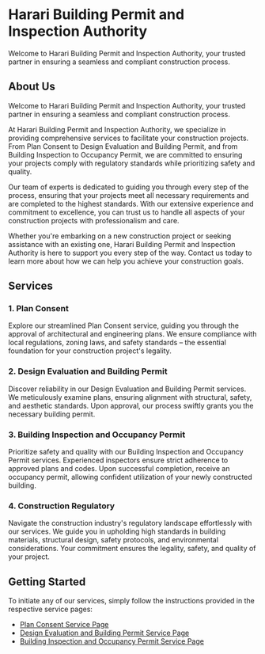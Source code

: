 # Harari Building Permit and Inspection Authority

Welcome to Harari Building Permit and Inspection Authority, your trusted partner in ensuring a seamless and compliant construction process.

## About Us

Welcome to Harari Building Permit and Inspection Authority, your trusted partner in ensuring a seamless and compliant construction process.

At Harari Building Permit and Inspection Authority, we specialize in providing comprehensive services to facilitate your construction projects. From Plan Consent to Design Evaluation and Building Permit, and from Building Inspection to Occupancy Permit, we are committed to ensuring your projects comply with regulatory standards while prioritizing safety and quality.

Our team of experts is dedicated to guiding you through every step of the process, ensuring that your projects meet all necessary requirements and are completed to the highest standards. With our extensive experience and commitment to excellence, you can trust us to handle all aspects of your construction projects with professionalism and care.

Whether you're embarking on a new construction project or seeking assistance with an existing one, Harari Building Permit and Inspection Authority is here to support you every step of the way. Contact us today to learn more about how we can help you achieve your construction goals.


## Services

### 1. Plan Consent

Explore our streamlined Plan Consent service, guiding you through the approval of architectural and engineering plans. We ensure compliance with local regulations, zoning laws, and safety standards – the essential foundation for your construction project's legality.

### 2. Design Evaluation and Building Permit

Discover reliability in our Design Evaluation and Building Permit services. We meticulously examine plans, ensuring alignment with structural, safety, and aesthetic standards. Upon approval, our process swiftly grants you the necessary building permit.

### 3. Building Inspection and Occupancy Permit

Prioritize safety and quality with our Building Inspection and Occupancy Permit services. Experienced inspectors ensure strict adherence to approved plans and codes. Upon successful completion, receive an occupancy permit, allowing confident utilization of your newly constructed building.

### 4. Construction Regulatory

Navigate the construction industry's regulatory landscape effortlessly with our services. We guide you in upholding high standards in building materials, structural design, safety protocols, and environmental considerations. Your commitment ensures the legality, safety, and quality of your project.

## Getting Started

To initiate any of our services, simply follow the instructions provided in the respective service pages:

- [Plan Consent Service Page](https://www.hararibpia.com/plan-consent)
- [Design Evaluation and Building Permit Service Page](https://www.hararibpia.com/design-eval)
- [Building Inspection and Occupancy Permit Service Page](https://www.hararibpia.com/building-ins)

